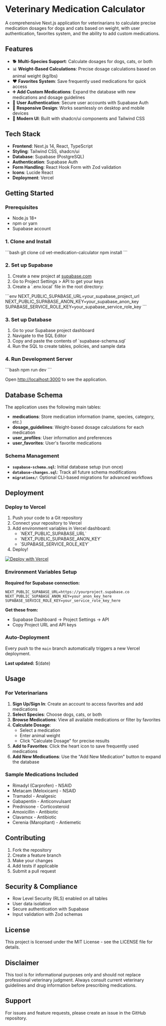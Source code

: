 # Veterinary Medication Calculator

A comprehensive Next.js application for veterinarians to calculate precise medication dosages for dogs and cats based on weight, with user authentication, favorites system, and the ability to add custom medications.

## Features

- 🐕 **Multi-Species Support**: Calculate dosages for dogs, cats, or both
- 📊 **Weight-Based Calculations**: Precise dosage calculations based on animal weight (kg/lbs)
- ❤️ **Favorites System**: Save frequently used medications for quick access
- ➕ **Add Custom Medications**: Expand the database with new medications and dosage guidelines
- 🔐 **User Authentication**: Secure user accounts with Supabase Auth
- 📱 **Responsive Design**: Works seamlessly on desktop and mobile devices
- 🎨 **Modern UI**: Built with shadcn/ui components and Tailwind CSS

## Tech Stack

- **Frontend**: Next.js 14, React, TypeScript
- **Styling**: Tailwind CSS, shadcn/ui
- **Database**: Supabase (PostgreSQL)
- **Authentication**: Supabase Auth
- **Form Handling**: React Hook Form with Zod validation
- **Icons**: Lucide React
- **Deployment**: Vercel

## Getting Started

### Prerequisites

- Node.js 18+ 
- npm or yarn
- Supabase account

### 1. Clone and Install

\`\`\`bash
git clone <your-repo-url>
cd vet-medication-calculator
npm install
\`\`\`

### 2. Set up Supabase

1. Create a new project at [supabase.com](https://supabase.com)
2. Go to Project Settings > API to get your keys
3. Create a \`.env.local\` file in the root directory:

\`\`\`env
NEXT_PUBLIC_SUPABASE_URL=your_supabase_project_url
NEXT_PUBLIC_SUPABASE_ANON_KEY=your_supabase_anon_key
SUPABASE_SERVICE_ROLE_KEY=your_supabase_service_role_key
\`\`\`

### 3. Set up Database

1. Go to your Supabase project dashboard
2. Navigate to the SQL Editor
3. Copy and paste the contents of \`supabase-schema.sql\` 
4. Run the SQL to create tables, policies, and sample data

### 4. Run Development Server

\`\`\`bash
npm run dev
\`\`\`

Open [http://localhost:3000](http://localhost:3000) to see the application.

## Database Schema

The application uses the following main tables:

- **medications**: Store medication information (name, species, category, etc.)
- **dosage_guidelines**: Weight-based dosage calculations for each medication
- **user_profiles**: User information and preferences
- **user_favorites**: User's favorite medications

### Schema Management

- **`supabase-schema.sql`**: Initial database setup (run once)
- **`database-changes.sql`**: Track all future schema modifications
- **`migrations/`**: Optional CLI-based migrations for advanced workflows

## Deployment

### Deploy to Vercel

1. Push your code to a Git repository
2. Connect your repository to Vercel
3. Add environment variables in Vercel dashboard:
   - \`NEXT_PUBLIC_SUPABASE_URL\`
   - \`NEXT_PUBLIC_SUPABASE_ANON_KEY\`
   - \`SUPABASE_SERVICE_ROLE_KEY\`
4. Deploy!

[![Deploy with Vercel](https://vercel.com/button)](https://vercel.com/new/clone?repository-url=https://github.com/yourusername/vet-medication-calculator)

### Environment Variables Setup

**Required for Supabase connection:**
```env
NEXT_PUBLIC_SUPABASE_URL=https://yourproject.supabase.co
NEXT_PUBLIC_SUPABASE_ANON_KEY=your_anon_key_here
SUPABASE_SERVICE_ROLE_KEY=your_service_role_key_here
```

**Get these from:**
- Supabase Dashboard → Project Settings → API
- Copy Project URL and API keys

### Auto-Deployment

Every push to the `main` branch automatically triggers a new Vercel deployment.

**Last updated:** $(date)

## Usage

### For Veterinarians

1. **Sign Up/Sign In**: Create an account to access favorites and add medications
2. **Select Species**: Choose dogs, cats, or both
3. **Browse Medications**: View all available medications or filter by favorites
4. **Calculate Dosage**: 
   - Select a medication
   - Enter animal weight
   - Click "Calculate Dosage" for precise results
5. **Add to Favorites**: Click the heart icon to save frequently used medications
6. **Add New Medications**: Use the "Add New Medication" button to expand the database

### Sample Medications Included

- Rimadyl (Carprofen) - NSAID
- Metacam (Meloxicam) - NSAID  
- Tramadol - Analgesic
- Gabapentin - Anticonvulsant
- Prednisone - Corticosteroid
- Amoxicillin - Antibiotic
- Clavamox - Antibiotic
- Cerenia (Maropitant) - Antiemetic

## Contributing

1. Fork the repository
2. Create a feature branch
3. Make your changes
4. Add tests if applicable
5. Submit a pull request

## Security & Compliance

- Row Level Security (RLS) enabled on all tables
- User data isolation
- Secure authentication with Supabase
- Input validation with Zod schemas

## License

This project is licensed under the MIT License - see the LICENSE file for details.

## Disclaimer

This tool is for informational purposes only and should not replace professional veterinary judgment. Always consult current veterinary guidelines and drug information before prescribing medications.

## Support

For issues and feature requests, please create an issue in the GitHub repository.